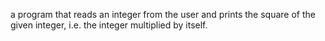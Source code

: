 a program that reads an integer from the user and prints the square of the given integer, i.e. the integer multiplied by itself.

